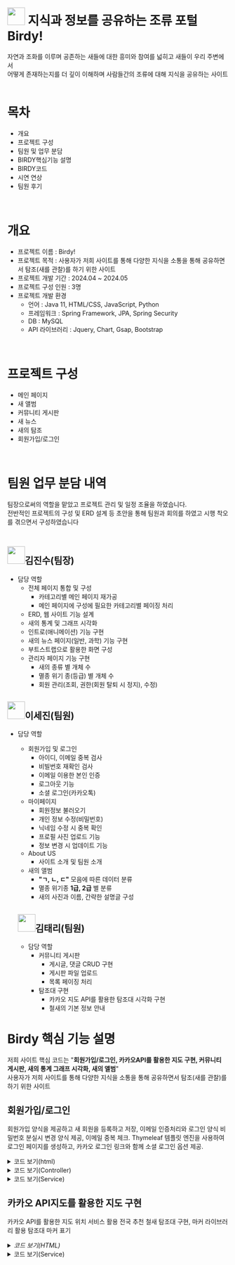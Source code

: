 # <img src="https://github.com/koyuhjkl123/portfolio/assets/94844952/4956f6c6-f49a-4f9b-a7c0-95ce6e4f72c0" width="40" height="40"/> 지식과 정보를 공유하는 조류 포털 Birdy! <br>

 자연과 조화를 이루며 공존하는 새들에 대한 흥미와 참여를 넓히고 새들이 우리 주변에서 <br>
 어떻게 존재하는지를 더 깊이 이해하며 사람들간의 조류에 대해 지식을 공유하는 사이트  <br>
 <br>

# 목차
- 개요
- 프로젝트 구성
- 팀원 및 업무 분담
-  BIRDY핵심기능 설명
-  BIRDY코드
-  시연 연상
-  팀원 후기
<br>

# 개요
* 프로젝트 이름 : Birdy!
* 프로젝트 목적 : 사용자가 저희 사이트를 통해 다양한 지식을 소통을 통해 공유하면서 탐조(새를 관찰)를 하기 위한 사이트
* 프로젝트 개발 기간 : 2024.04 ~ 2024.05
* 프로젝트 구성 인원 : 3명
* 프로젝트 개발 환경
  * 언어 : Java 11, HTML/CSS, JavaScript, Python
  * 프레임워크 : Spring Framework, JPA, Spring Security
  * DB : MySQL
  * API 라이브러리 : Jquery, Chart, Gsap, Bootstrap
<br>

# 프로젝트 구성
* 메인 페이지
* 새 앨범
* 커뮤니티 게시판
* 새 뉴스
* 새의 탐조
* 회원가입/로그인
 <br>
 
# 팀원 업무 분담 내역
팀장으로써의 역할을 맡았고 프로젝트 관리 및 일정 조율을 하였습니다. <br>
전반적인 프로젝트의 구성 및 ERD 설계 등 초안을 통해 팀원과 회의를 하였고 시행 착오를 겪으면서 구성하였습니다 <br>
<br>

## <img src="https://github.com/koyuhjkl123/Project_Bridy/assets/94844952/fdf8fb32-8c9f-4859-a343-429eef2b0dd2" width="40" height="40"/>김진수(팀장)
* 담당 역할
  * 전체 페이지 통합 및 구성
    * 카테고리별 메인 페이지 재가공
    * 메인 페이지에 구성에 필요한 카테고리별 페이징 처리
  * ERD, 웹 사이트 기능 설계
  * 새의 통계 및 그래프 시각화
  * 인트로(애니메이션) 기능 구현
  * 새의 뉴스 페이지(일반, 과학) 기능 구현
  * 부트스트랩으로 활용한 화면 구성
  * 관리자 페이지 기능 구현
    * 새의 종류 별 개체 수
    * 멸종 위기 종(등급) 별 개체 수
    * 회원 관리(조회, 권한(회원 탈퇴 시 정지), 수정)

## <img src="https://github.com/koyuhjkl123/Project_Bridy/assets/94844952/acef5d1e-db23-4245-8ad3-89ce729a4057" width="40" height="40"/>이세진(팀원)
* 담당 역할
  * 회원가입 및 로그인
    * 아이디, 이메일 중복 검사
    * 비빌번호 재확인 검사
    * 이메일 이용한 본인 인증
    * 로그아웃 기능
    * 소셜 로그인(카카오톡)
  * 마이페이지
    * 회원정보 불러오기
    * 개인 정보 수정(비밀번호)
    * 닉네임 수정 시 중복 확인
    * 프로필 사진 업로드 기능
    * 정보 변경 시 업데이트 기능
  * About US
    * 사이트 소개 및 팀원 소개
  * 새의 앨범
    * **"ㄱ, ㄴ, ㄷ"** 모음에 따른 데이터 분류
    * 멸종 위기종 **1급, 2급** 별 분류
    * 새의 사진과 이름, 간략한 설명글 구성

  ## <img src="https://github.com/koyuhjkl123/Project_Bridy/assets/94844952/7418d06b-b9aa-41ce-8c4a-d551302da9b6" width="40" height="40"/>김태리(팀원)
  * 담당 역할
    * 커뮤니티 게시판
      * 게시글, 댓글 CRUD 구현
      * 게시판 파일 업로드
      * 목록 페이징 처리
    * 탐조대 구현
      * 카카오 지도 API를 활용한 탐조대 시각화 구현
      * 철새의 기본 정보 안내
      
# Birdy 핵심 기능 설명
저희 사이트 핵심 코드는 "**회원가입/로그인, 카카오API를 활용한 지도 구현, 커뮤니티 게시판, 새의 통계 그래프 시각화, 새의 앨범**" <br>
사용자가 저희 사이트를 통해 다양한 지식을 소통을 통해 공유하면서 탐조(새를 관찰)를 하기 위한 사이트

## 회원가입/로그인
회원가입 양식을 제공하고 새 회원을 등록하고 저장, 이메일 인증처리와 로그인 양식 비밀번호 분실시 변경 양식 제공, 이메일 중복 체크.
Thymeleaf 템플릿 엔진을 사용하여 로그인 페이지를 생성하고, 카카오 로그인 링크와 함께 소셜 로그인 옵션 제공.
<br>

<details>
    <summary>코드 보기(html)</summary>

```html
<!--로그인하기-->
<div layout:fragment="content">
    <form action="/members/login" role="form" method="post">

        <div class="form-group">
            <label th:for="memberEmail">Email</label>
            <input type="email" class="form-control"
                   name="memberEmail" placeholder="이메일을 입력해주세요">
        </div>

        <div class="form-group">
            <label th:for="memberPwd">Password</label>
            <input type="password" id="memberPwd" class="form-control"
                   name="password" placeholder="비밀번호를 입력해주세요">
        </div>

        <!--카카오 로그인-->
        <div class="input-group md-3">
            <a href="/oauth2/authorization/kakao">kakao login</a>
        </div>

        <div>
        <p th:if="${loginErrorMsg}"
           th:text="${loginErrorMsg}" class="error">Error Message!</p>
        <button class="btn btn-primary">로그인</button>
        <button type="button" class="btn btn-primary"
                onclick="location.href='/members/new'">회원가입</button>
        </div>

        <a href="/members/changePassword" rel="external">비밀번호 분실</a>

<!--        <input type="hidden" th:name="${_csrf.parameterName}"-->
<!--               th:value="${_csrf.token}">-->
    </form>
```

</details>


<details>
    <summary>코드 보기(Controller)</summary>

```java
package com.keduit.bird.controller;

import com.keduit.bird.dto.MemberFormDTO;
import com.keduit.bird.entity.Member;
import com.keduit.bird.service.CertCodeService;
import com.keduit.bird.service.EmailService;
import com.keduit.bird.service.LoginService;
import lombok.RequiredArgsConstructor;
import org.springframework.http.HttpStatus;
import org.springframework.http.ResponseEntity;
import org.springframework.security.crypto.password.PasswordEncoder;
import org.springframework.stereotype.Controller;
import org.springframework.ui.Model;
import org.springframework.validation.BindingResult;
import org.springframework.web.bind.annotation.*;
import org.springframework.web.multipart.MultipartFile;

import javax.validation.Valid;
import java.util.Map;

@Controller
@RequestMapping("/members")
@RequiredArgsConstructor
public class MemberController {

    private final LoginService loginService;
    private final EmailService emailService;

    private final PasswordEncoder passwordEncoder;
    private final CertCodeService certCodeService;

    @GetMapping("/new")
    public String memberForm(Model model){
        model.addAttribute("memberFormDTO", new MemberFormDTO());
        return "member/memberForm";
    }

    @PostMapping("/new")
    public String newMember(@Valid MemberFormDTO memberFormDTO,
                            BindingResult bindingResult, Model model, MultipartFile profileFile){
        if(bindingResult.hasErrors()){
            System.out.println("-----가입 중 오류 발생-----");
            System.out.println("데이터 확인 : " + memberFormDTO);
            return "member/memberForm";
        }

        try {
            Member member = Member.createMember(memberFormDTO, passwordEncoder);
            loginService.saveMember(member, profileFile);
            System.out.println("저장 완료!");
        }catch(IllegalStateException e){
            model.addAttribute("errorMessage", "이미 가입된 회원입니다.");
            return "member/memberForm";
        }catch(Exception e){
            model.addAttribute("errorMessage", e.getMessage());
            System.out.println("회원 데이터 저장 중 오류 발생");
            return "member/memberForm";
        }
        return "redirect:/"; // 로그인 성공 후 홈페이지로 리디렉션
    }

    //이메일 인증
    @PostMapping("/cert")
    public ResponseEntity<String> certCode(@RequestBody Map<String, String> requestData){
        String memberEmail = requestData.get("memberEmail");
        if(memberEmail !=null) {
            String certCode = emailService.generateCode();
            System.out.println("------이메일 전달 확인 : " + memberEmail);
            System.out.println("------코드 확인 : " + certCode);
            emailService.sendMail(memberEmail, certCode);
            certCodeService.saveCertCode(memberEmail, certCode);
            System.out.println(memberEmail + "###" + certCode);

            return ResponseEntity.ok().build();
        }else{
            return ResponseEntity.badRequest().body("이메일 주소를 찾을 수 없습니다.");
        }
    }
    @PostMapping("/verify")
    public ResponseEntity<String> verifyCode(@RequestBody Map<String, String> requestData) {
        String memberEmail = requestData.get("memberEmail");
        System.out.println("--------" + memberEmail);
        String certCode = requestData.get("certCode");
        System.out.println("--------" + certCode);
        try {
            loginService.verifyEmail(memberEmail, certCode);
            System.out.println("인증코드 비교 : " + memberEmail + "/" + certCode);
            return ResponseEntity.ok().build();
        } catch (IllegalArgumentException e) {
            return ResponseEntity.status(HttpStatus.BAD_REQUEST).body(e.getMessage());
        }
    }

    //로그인
    @GetMapping("/login")
    public String loginForm(){
        System.out.println("홈으로 이동");
        return "member/memberLoginForm";
    }

    @GetMapping("/login/error")
    public String loginError(Model model){
        System.out.println("에러 컨트로러러======");
        model.addAttribute("loginErrorMsg", "이메일, 혹은 비밀번호를 확인해주세요.");
        return "/member/memberLoginForm";
    }

    // 비밀번호 분실시 재설정하기
    @GetMapping("/changePassword")
    public String changePass(Model model){
        model.addAttribute("memberFormDTO", new MemberFormDTO());
        return "member/changePassForm";
    }
    //회원 확인을 위한 이메일 존재 확인
    @PostMapping("/checkEmail")
    public ResponseEntity<Boolean> memberCheck(String memberEmail){
        boolean exists = loginService.memberEmailCheck(memberEmail);
        return ResponseEntity.ok(exists);
    }

    //해당 이메일 회원의 비밀번호 업데이트
    @PostMapping("/changePassword")
    public String pwdUpdate(@RequestParam String memberEmail,
                            @RequestParam String memberPwd,
                            Model model){
        try{
            String newPwd = Member.updatePwd(memberPwd, passwordEncoder);
            loginService.updatePassword(newPwd, memberEmail);
        }catch (Exception e){
            model.addAttribute("errorMessage", "비밀번호 변경 중 오류발생!");
            return "members/changePassForm";
        }
        System.out.println("성공!!");
        return "redirect:/";
    }

    //어바웃 어스 페이지 이동
    @GetMapping("/about")
    public String aboutForm(){
        return "member/about";
    }


}

```

</details>

<details>
    <summary>코드 보기(Service)</summary>

```java

package com.keduit.bird.service;

import com.keduit.bird.dto.MemberFormDTO;
import com.keduit.bird.entity.Member;
import com.keduit.bird.repository.MemberRepository;
import lombok.RequiredArgsConstructor;
import org.springframework.beans.factory.annotation.Autowired;
import org.springframework.security.core.Authentication;
import org.springframework.security.core.context.SecurityContextHolder;
import org.springframework.security.crypto.password.PasswordEncoder;
import org.springframework.stereotype.Service;
import org.springframework.transaction.annotation.Transactional;
import org.springframework.web.multipart.MultipartFile;

import java.util.List;
import java.util.Optional;

import static com.keduit.bird.constant.Role.STOP;


@Service
@Transactional
@RequiredArgsConstructor
public class MemberService{

    private final MemberRepository memberRepository;
    private final PasswordEncoder passwordEncoder;

    //마이페이지에 사용자 정보 가져오기(읽기 전용)
    @Transactional(readOnly = true)
    public MemberFormDTO getMemberDtl(String memberEmail) {
        Member member = memberRepository.findByMemberEmail(memberEmail);
        MemberFormDTO memberFormDTO = MemberFormDTO.of(member);
        return memberFormDTO;
    }

    //회원 권한 박탈시키기(STOP: 부여된 권한 없음 = all 허용 가능 외 접근 불가.)
    public void memberStop(Member member){
        if(member != null){
            // id로 회원을 조회해 권한 변경(stop)
            member.setRole(STOP);
            memberRepository.save(member);
        }
    }
    //회원 정보 수정
    public void updateMemberInfo(String memberName, String memberPhone, String memberEmail) throws Exception{
        memberRepository.updateMemberInfo(memberName, memberPhone, memberEmail);
    }

    // 모든 회원 조회
    public List<Member> getAllMembers() {
        return memberRepository.findAll();
    }

    // ID로 회원 조회
    public Member getMemberById(Long id) {
        return memberRepository.findById(id)
                .orElseThrow(() -> new IllegalArgumentException("해당 ID의 회원이 존재하지 않습니다: " + id));
    }

    // 회원 정보 업데이트
    public void updateMember(Long id, MemberFormDTO memberFormDTO) {
        Member member = getMemberById(id);
        // MemberFormDTO를 사용하여 업데이트 로직 구현
        // 예: member.setEmail(memberFormDTO.getEmail());
        //    member.setName(memberFormDTO.getName());
        memberRepository.save(member);
    }

    // 회원 삭제(완전삭제)
    public void deleteMember(Long id) {
        Member member = getMemberById(id);
        memberRepository.delete(member);
    }

    public List<Member> searchMembers(String term) {
        // 회원 이름 또는 이메일에 검색어가 포함된 회원을 찾아서 반환
        return memberRepository.findByMemberNameContainingIgnoreCaseOrMemberEmailContainingIgnoreCase(term, term);
    }

    //유저 네임 가져오기
    public String findMemberNameByMemberEmail(String memberEmail) {
        return memberRepository.findMemberNameByMemberEmail(memberEmail);
    }

}

```
</details>

## 카카오 API지도를 활용한 지도 구현
카카오 API를 활용한 지도 위치 서비스 활용 전국 추천 철새 탐조대 구현,
마커 라이브러리 활용 탐조대 마커 표기

<details>
    <summary><i>코드 보기(HTML)</i></summary>
```html
<!DOCTYPE html>
<html lang="ko" xmlns:th="https://thymeleaf.org"
      xmlns:layout="http://www.ultraq.net.nz/thymeleaf/layout"
      layout:decorate='~{layouts/layout1}'>

    <title>탐조</title>
    <th:block layout:fragment="css">
    <style>
        /* 기본 CSS 설정 */
       body, h1, p {
           margin: 0;
           padding: 0;
       }
       .main-box {
           border: 2px solid black;
           padding: 20px;
           margin: 20px;
       }
       .section-box {
           border: 1px solid grey;
           margin: 10px;
           padding: 10px;
           background-color: #f9f9f9;
       }

       /* 헤더 스타일 */
        header {
            background-color: #f8f9fa;
            padding: 20px;
            text-align: center;
            font-size: 24px;
            color: #333;
        }
         /* 버튼 스타일 */
        .bird-button {
            margin: 10px;
            padding: 10px 20px;
            font-size: 16px;
            cursor: pointer;
        }
        .footer{
            margin-top: 50px;
        }
         .map-container {
        display: flex;
        justify-content: center;
        align-items: center;
        height: 100vh; /* 전체 뷰포트 높이를 사용 */
    }

    </style>
    </th:block>

    <th:block layout:fragment="script">
        <script th:inline="javascript">
            window.onload = function(){

            var container = document.getElementById('map');
            var options = {
                center: new kakao.maps.LatLng(36.687009,128.046518),
                level: 13
            };
            var map = new kakao.maps.Map(container, options);
		// </맵 생성>

            var positions = [
                {
                    title: '장항습지탐조대',
                    latlng: new kakao.maps.LatLng(37.641278, 126.758219)
                },
                {
                    title: '갯골생태공원탐조대',
                    latlng: new kakao.maps.LatLng(37.392934, 126.776943)
                },
                {
                    title: '명지철새탐조대',
                    latlng: new kakao.maps.LatLng(35.083967, 126.911815)
                },
                {
                    title: '주남저수지탐조대',
                    latlng: new kakao.maps.LatLng(35.310929, 128.680185)
                },
                {
                    title: '간월호철새탐조대',
                    latlng: new kakao.maps.LatLng(36.601085,126.440018)
                },
                {
                    title: '하도철새탐조대',
                    latlng: new kakao.maps.LatLng(33.512076,126.896637)
                },
                {
                    title: '탑립돌보탐조대',
                    latlng: new kakao.maps.LatLng(36.394635, 127.409965)
                }

            ];

            for (var i = 0; i < positions.length; i ++) {

                var marker = new kakao.maps.Marker({  // 마커 생성
                    map: map, // 마커를 표시할 지도
                    position: positions[i].latlng, // 마커를 표시할 위치
                    title : positions[i].title, // 마커의 타이틀, 마커에 마우스를 올리면 타이틀이 표시 됨
                });
            }
            }
        </script>
    </th:block>
    <div layout:fragment="content">
        <header>
            <h4> 철새와 탐조  </h4>
        </header>

        <div class="container">
        <div class="main-box">
            <div class="section-box">
                <h1>철새란 무엇인가요?</h1>
                <p>4계절이 있는 우리나라에서는 계절에 따라 다양한 새가 관찰됩니다. 겨울에 따라 이동을 하지 않는 새를 도시새라 하고, 계절에 따라 번식지와 월동지를 이동하는 새를 철새라고 합니다. 철새에는 여름철새, 겨울철새, 동반철새가 있으며, 이외에 길을 잃은 새가 조금합니다.</p>
            </div>
            <div class="section-box">
                <h2>철새와 도시새는 어떻게 구분되나요?</h2>
                <p>철새와 도시새는 번식지와 월동지로 다 그종 이나는 부분에서 차이가 나고 도시화하는 과정에서 발생한 다양한 생활환경에 따라 적응력에 차이가 따라 분류됩니다.</p>
                <p>철새는 사질의 기호와 매이 높고 도시화로부터 상대적으로 먼 지역에서 번식하고, 일부는 양질의 먹이를 찾아 먼 거리를 이동합니다. 반면, 도시새는 인간 주변에서 활동하는 대표적인 새로서 일부는 철새로 변할 수 있습니다.</p>
            </div>
            <div class="section-box">
                <h2>흔히 관찰되는 철새는 무엇인가요?</h2>
                <p>흔히 관찰되는 철새로는 많은 수가 겨울을 채우고 봄에 되면 북상하는 대표적인 겨울철새입니다, 일부는 양질 먹이를 찾아서 거리를 이동합니다. 철새의 양상이나 부류가 다양한 세상에서의 종에서 유형에 따라 분류됩니다.</p>
            </div>
        <h2>전국 추천 탐조대</h2>
        </div>
        <div id="map" style="width: 600px; height: 450px; margin: 0 0 0 20px;"></div>
        <!-- 컨테이너를 추가하여 지도와 목록을 나란히 배치 -->
        <div style="width: 100%; overflow: hidden;">
            <!-- 목록 박스 -->
            <div style="float: right; margin-left: 20px; padding: 20px;
            border: 1px solid #ccc; width: 635px; height: 450px; position: absolute;
            top: 43.8%;
            left: 800px;">
                <h3>탐조대 목록</h3>
                <ol>
                    <li>장항습지탐조대</li><br>
                    <li>갯골생태공원탐조대</li><br>
                    <li>명지철새탐조대</li><br>
                    <li>주남저수지탐조대</li><br>
                    <li>간월호철새탐조대</li><br>
                    <li>하도철새탐조대</li><br>
                    <li>탑립돌보탐조대</li>
                </ol>
            </div>
        </div>

    </div>
    </div>


</html>

```
</details>

<details>
    <summary>코드 보기(Controller)</summary>
```java
@GetMapping("/birdy")
    // 새의 탐조
    public String showBirds(@RequestParam(required = false) String type, Model model) {
        List<Birds> birds = birdService.showBirds(type);
        model.addAttribute("birds", birds);
        return "bird/birdybird";
    }
```
</details>

<details>
    <summary>코드 보기(Service)</summary>
```java
@Service
@RequiredArgsConstructor
public class BirdService {

    private final BirdsRepository birdsRepository;

    public List<Birds> showBirds(String type) {
        List<Birds> birds = type == null ? birdsRepository.findAll() : birdsRepository.findByType(type);
        return birds;
    }
}
```
</details>
